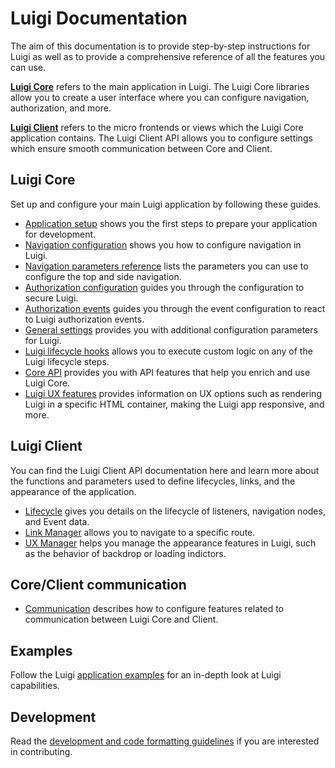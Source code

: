 # Luigi Documentation

The aim of this documentation is to provide step-by-step instructions for Luigi as well as to provide a comprehensive reference of all the features you can use.

[**Luigi Core**](#luigi-core) refers to the main application in Luigi. The Luigi Core libraries allow you to create a user interface where you can configure navigation, authorization, and more.

[**Luigi Client**](#luigi-client) refers to the micro frontends or views which the Luigi Core application contains. The Luigi Client API allows you to configure settings which ensure smooth communication between Core and Client.

## Luigi Core

Set up and configure your main Luigi application by following these guides.

* [Application setup](application-setup.md) shows you the first steps to prepare your application for development.
* [Navigation configuration](navigation-configuration.md) shows you how to configure navigation in Luigi.
* [Navigation parameters reference](navigation-parameters-reference.md) lists the parameters you can use to configure the top and side navigation.
* [Authorization configuration](authorization-configuration.md) guides you through the configuration to secure Luigi.
* [Authorization events](authorization-events.md) guides you through the event configuration to react to Luigi authorization events.
* [General settings](general-settings.md) provides you with additional configuration parameters for Luigi.
* [Luigi lifecycle hooks](lifecycle-hooks.md) allows you to execute custom logic on any of the Luigi lifecycle steps.
* [Core API](luigi-core-api.md) provides you with API features that help you enrich and use Luigi Core.
* [Luigi UX features](luigi-ux-features.md) provides information on UX options such as rendering Luigi in a specific HTML container, making the Luigi app responsive, and more.

## Luigi Client

You can find the Luigi Client API documentation here and learn more about the functions and parameters used to define lifecycles, links, and the appearance of the application.

* [Lifecycle](luigi-client-api.md#lifecycle) gives you details on the lifecycle of listeners, navigation nodes, and Event data.
* [Link Manager](luigi-client-api.md#linkmanager) allows you to navigate to a specific route.
* [UX Manager](luigi-client-api.md#uxmanager) helps you manage the appearance features in Luigi, such as the behavior of backdrop or loading indictors.

## Core/Client communication
* [Communication](communication.md) describes how to configure features related to communication between Luigi Core and Client.

## Examples

Follow the Luigi [application examples](../core/examples/README.md) for an in-depth look at Luigi capabilities.

## Development

Read the [development and code formatting guidelines](https://github.com/SAP/luigi#development) if you are interested in contributing.